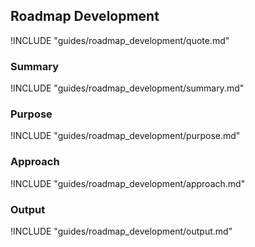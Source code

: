 ## Roadmap Development

!INCLUDE "guides/roadmap_development/quote.md"

### Summary

!INCLUDE "guides/roadmap_development/summary.md"

### Purpose

!INCLUDE "guides/roadmap_development/purpose.md"

### Approach

!INCLUDE "guides/roadmap_development/approach.md"

### Output

!INCLUDE "guides/roadmap_development/output.md"
